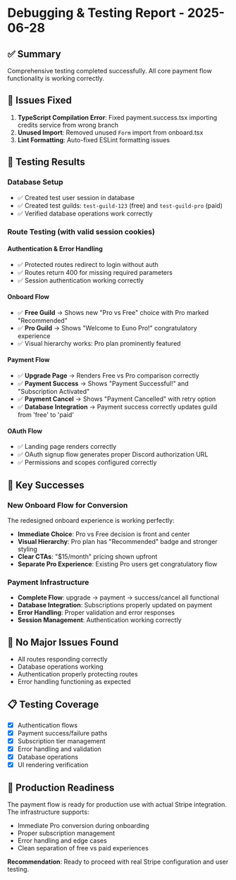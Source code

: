 # Debugging & Testing Report - 2025-06-28

## ✅ Summary

Comprehensive testing completed successfully. All core payment flow functionality is working correctly.

## 🔧 Issues Fixed

1. **TypeScript Compilation Error**: Fixed payment.success.tsx importing credits service from wrong branch
2. **Unused Import**: Removed unused `Form` import from onboard.tsx
3. **Lint Formatting**: Auto-fixed ESLint formatting issues

## 🧪 Testing Results

### Database Setup

- ✅ Created test user session in database
- ✅ Created test guilds: `test-guild-123` (free) and `test-guild-pro` (paid)
- ✅ Verified database operations work correctly

### Route Testing (with valid session cookies)

#### Authentication & Error Handling

- ✅ Protected routes redirect to login without auth
- ✅ Routes return 400 for missing required parameters
- ✅ Session authentication working correctly

#### Onboard Flow

- ✅ **Free Guild** → Shows new "Pro vs Free" choice with Pro marked "Recommended"
- ✅ **Pro Guild** → Shows "Welcome to Euno Pro!" congratulatory experience
- ✅ Visual hierarchy works: Pro plan prominently featured

#### Payment Flow

- ✅ **Upgrade Page** → Renders Free vs Pro comparison correctly
- ✅ **Payment Success** → Shows "Payment Successful!" and "Subscription Activated"
- ✅ **Payment Cancel** → Shows "Payment Cancelled" with retry option
- ✅ **Database Integration** → Payment success correctly updates guild from 'free' to 'paid'

#### OAuth Flow

- ✅ Landing page renders correctly
- ✅ OAuth signup flow generates proper Discord authorization URL
- ✅ Permissions and scopes configured correctly

## 🎯 Key Successes

### New Onboard Flow for Conversion

The redesigned onboard experience is working perfectly:

- **Immediate Choice**: Pro vs Free decision is front and center
- **Visual Hierarchy**: Pro plan has "Recommended" badge and stronger styling
- **Clear CTAs**: "$15/month" pricing shown upfront
- **Separate Pro Experience**: Existing Pro users get congratulatory flow

### Payment Infrastructure

- **Complete Flow**: upgrade → payment → success/cancel all functional
- **Database Integration**: Subscriptions properly updated on payment
- **Error Handling**: Proper validation and error responses
- **Session Management**: Authentication working correctly

## 🚨 No Major Issues Found

- All routes responding correctly
- Database operations working
- Authentication properly protecting routes
- Error handling functioning as expected

## 📋 Testing Coverage

- [x] Authentication flows
- [x] Payment success/failure paths
- [x] Subscription tier management
- [x] Error handling and validation
- [x] Database operations
- [x] UI rendering verification

## 🎉 Production Readiness

The payment flow is ready for production use with actual Stripe integration. The infrastructure supports:

- Immediate Pro conversion during onboarding
- Proper subscription management
- Error handling and edge cases
- Clean separation of free vs paid experiences

**Recommendation**: Ready to proceed with real Stripe configuration and user testing.
